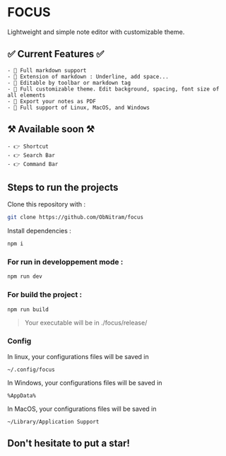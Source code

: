 # FOCUS
Lightweight and simple note editor with customizable theme.

## ✅ Current Features ✅
    - 💫 Full markdown support
    - 💫 Extension of markdown : Underline, add space...
    - 💫 Editable by toolbar or markdown tag
    - 💫 Full customizable theme. Edit background, spacing, font size of all elements
    - 💫 Export your notes as PDF
    - 💫 Full support of Linux, MacOS, and Windows

## ⚒ Available soon ⚒
    - 👉 Shortcut
    - 👉 Search Bar
    - 👉 Command Bar

## Steps to run the projects

Clone this repository with :
```bash
git clone https://github.com/ObNitram/focus
```

Install dependencies :
```bash
npm i
```
### For run in developpement mode :
```bash
npm run dev
```
### For build the project :
```bash
npm run build
```

> Your executable will be in 
> ./focus/release/

### Config
In linux, your configurations files will be saved in 
```
~/.config/focus
```
In Windows, your configurations files will be saved in
```
%AppData%
```
In MacOS, your configurations files will be saved in
```
~/Library/Application Support
```


## Don't hesitate to put a star!


